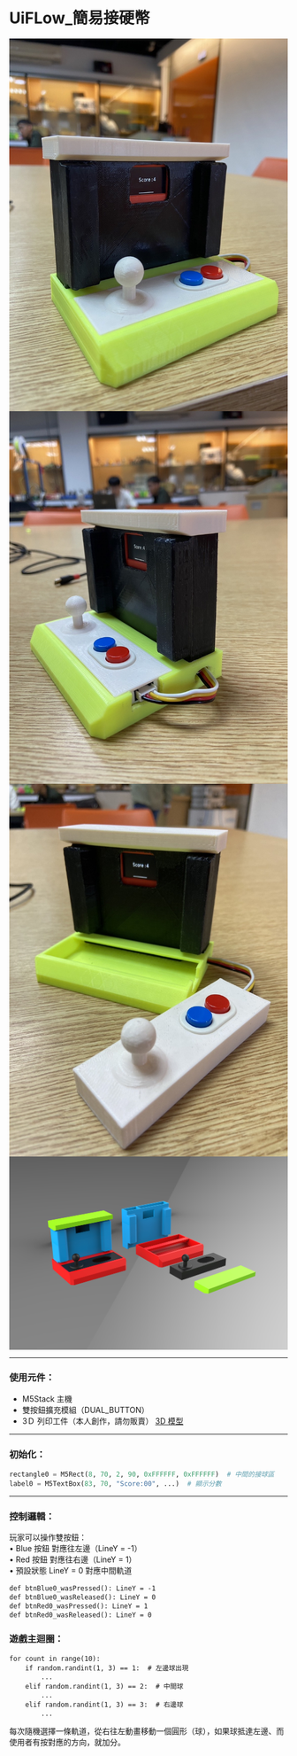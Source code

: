 # UiFLow_簡易接硬幣  
<p>
	<img align ="left" src="FinishPicFront.JPG" alt="正面圖" widht="33%">
	<img align ="center" src="FinishPicSide.JPG" alt="側面圖" widht="33%">
	<img align ="right" src="SeparateMode.JPG" alt="分解圖" widht="33%">
	<img align ="center" src="All_Object.JPG" alt="正面圖" widht="40%">
</p>

---
### 使用元件：
- M5Stack 主機
- 雙按鈕擴充模組（DUAL_BUTTON）
- 3Ｄ 列印工件（本人創作，請勿販賣）
  [3D 模型](./3D_OBJ/)

---
### 初始化：

```python
rectangle0 = M5Rect(8, 70, 2, 90, 0xFFFFFF, 0xFFFFFF)  # 中間的接球區
label0 = M5TextBox(83, 70, "Score:00", ...)  # 顯示分數
```
---

### 控制邏輯：  
玩家可以操作雙按鈕：  
	• Blue 按鈕 對應往左邊（LineY = -1）  
	• Red  按鈕 對應往右邊（LineY = 1）  
	• 預設狀態 LineY = 0 對應中間軌道  
```
def btnBlue0_wasPressed(): LineY = -1
def btnBlue0_wasReleased(): LineY = 0
def btnRed0_wasPressed(): LineY = 1
def btnRed0_wasReleased(): LineY = 0
```

### 遊戲主迴圈：
```
for count in range(10):
    if random.randint(1, 3) == 1:  # 左邊球出現
        ...
    elif random.randint(1, 3) == 2:  # 中間球
        ...
    elif random.randint(1, 3) == 3:  # 右邊球
        ...
```
每次隨機選擇一條軌道，從右往左動畫移動一個圓形（球），如果球抵達左邊、而使用者有按對應的方向，就加分。
